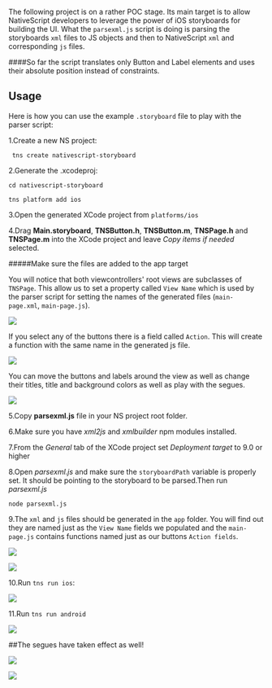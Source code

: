 The following project is on a rather POC stage. Its main target is to allow NativeScript developers to leverage the power of iOS storyboards for building the UI. What the `parsexml.js` script is doing is parsing the storyboards `xml` files to JS objects and then to NativeScript `xml` and corresponding `js` files.

####So far the script translates only Button and Label elements and uses their absolute position instead of constraints. 

## Usage

Here is how you can use the example `.storyboard` file to play with the parser script:

1.Create a new NS project:

`` tns create nativescript-storyboard``

2.Generate the .xcodeproj:

``cd nativescript-storyboard``

``tns platform add ios``

3.Open the generated XCode project from `platforms/ios`

4.Drag **Main.storyboard**, **TNSButton.h**, **TNSButton.m**, **TNSPage.h** and **TNSPage.m** into the XCode project and leave *Copy items if needed* selected.

#####Make sure the files are added to the app target

You will notice that both viewcontrollers' root views are subclasses of ``TNSPage``. This allow us to set a property called ``View Name`` which is used by the parser script for setting the names of the generated files (``main-page.xml``, ``main-page.js``).

![](./viewname.png)

If you select any of the buttons there is a field called ``Action``. This will create a function with the same name in the generated js file.

![](./action.png)

You can move the buttons and labels around the view as well as change their titles, title and background colors as well as play with the segues.

![](./storyboard-gif.gif)

5.Copy **parsexml.js** file in your NS project root folder.

6.Make sure you have *xml2js* and *xmlbuilder* npm modules installed.

7.From the *General* tab of the XCode project set *Deployment target* to 9.0 or higher

8.Open *parsexml.js* and make sure the ``storyboardPath`` variable is properly set. It should be pointing to the storyboard to be parsed.Then run *parsexml.js*

``node parsexml.js``

9.The ``xml`` and ``js`` files should be generated in the ``app`` folder. You will find out they are named just as the ``View Name`` fields we populated and the ``main-page.js`` contains functions named just as our buttons ``Action fields``.

![](./generated-files.png)

![](./generated-js.png)

10.Run ``tns run ios``:

![](./ios.png)

11.Run ``tns run android``

![](./android.png)

##The segues have taken effect as well!

![](./ios-gif.gif)

![](./android-gif.gif)










